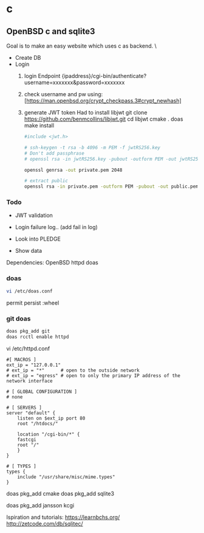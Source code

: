 # c
## OpenBSD c and sqlite3

Goal is to make an easy website which uses c as backend. \
- Create DB
- Login 
	1. login
		Endpoint
		{ipaddress}/cgi-bin/authenticate?username=xxxxxxx&password=xxxxxxx
	2. check username and pw
		using: [https://man.openbsd.org/crypt_checkpass.3#crypt_newhash]
    3. generate JWT token 
		Had to install libjwt
		git clone https://github.com/benmcollins/libjwt.git
		cd libjwt
		cmake .
		doas make install
		
		```sh
		#include <jwt.h>
		
		# ssh-keygen -t rsa -b 4096 -m PEM -f jwtRS256.key
		# Don't add passphrase
		# openssl rsa -in jwtRS256.key -pubout -outform PEM -out jwtRS256.key.pub
		
		openssl genrsa -out private.pem 2048
		
		# extract public
		openssl rsa -in private.pem -outform PEM -pubout -out public.pem
		```
		
### Todo
- JWT validation
- Login failure log.. (add fail in log) 
		
- Look into PLEDGE
- Show data

Dependencies: 
OpenBSD
httpd
doas

### doas
```sh
vi /etc/doas.conf
```
permit persist :wheel

### git doas
```sh
doas pkg_add git
doas rcctl enable httpd
```

vi /etc/httpd.conf
```
#[ MACROS ]
ext_ip = "127.0.0.1"
# ext_ip = "*"      # open to the outside network
# ext_ip = "egress" # open to only the primary IP address of the network interface

# [ GLOBAL CONFIGURATION ]
# none

# [ SERVERS ]
server "default" {
    listen on $ext_ip port 80
    root "/htdocs/"

    location "/cgi-bin/*" {
	fastcgi
	root "/"
    }
}

# [ TYPES ]
types {
    include "/usr/share/misc/mime.types"
}
```

doas pkg_add cmake
doas pkg_add sqlite3

doas pkg_add jansson kcgi

Ispiration and tutorials:
https://learnbchs.org/
http://zetcode.com/db/sqlitec/
